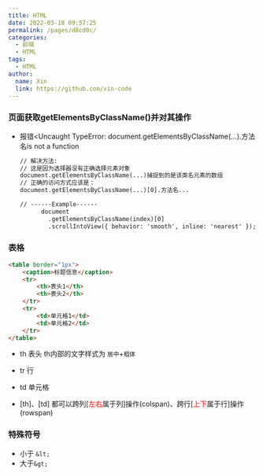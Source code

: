 ```yaml
---
title: HTML
date: 2022-03-18 09:57:25
permalink: /pages/d8cd0c/
categories:
  - 前端
  - HTML
tags:
  - HTML
author:
  name: Xin
  link: https://github.com/xin-code
---
```




### 页面获取getElementsByClassName()并对其操作

- 报错<Uncaught TypeError: document.getElementsByClassName(...).方法名is not a function

  ```html
  // 解决方法:
  // 这是因为选择器没有正确选择元素对象
  document.getElementsByClassName(...)捕捉到的是该类名元素的数组
  // 正确的访问方式应该是：
  document.getElementsByClassName(...)[0].方法名...
  
  // ------Example------
        document
          .getElementsByClassName(index)[0]
          .scrollIntoView({ behavior: 'smooth', inline: 'nearest' });
  ```



### 表格

```html
<table border="1px">
    <caption>标题信息</caption>
    <tr>
        <th>表头1</th>
        <th>表头2</th>
    </tr>
    <tr>
        <td>单元格1</td>
        <td>单元格2</td>
    </tr>
</table>
```

- th 表头 th内部的文字样式为 `居中`+`粗体`
- tr 行
- td 单元格

- [th]、[td] 都可以跨列[<span style="color:red">左右</span>属于列]操作(colspan)、跨行[<span style="color:red">上下</span>属于行]操作(rowspan)



### 特殊符号

- 小于 `&lt;`
- 大于`&gt;`